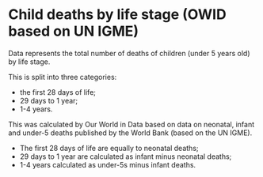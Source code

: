 # Child deaths by life stage (OWID based on UN IGME)

Data represents the total number of deaths of children (under 5 years old) by life stage. 

This is split into three categories: 
- the first 28 days of life; 
- 29 days to 1 year; 
- 1-4 years.

This was calculated by Our World in Data based on data on neonatal, infant and under-5 deaths published by the World Bank (based on the UN IGME).

- The first 28 days of life are equally to neonatal deaths;
- 29 days to 1 year are calculated as infant minus neonatal deaths;
- 1-4 years calculated as under-5s minus infant deaths.